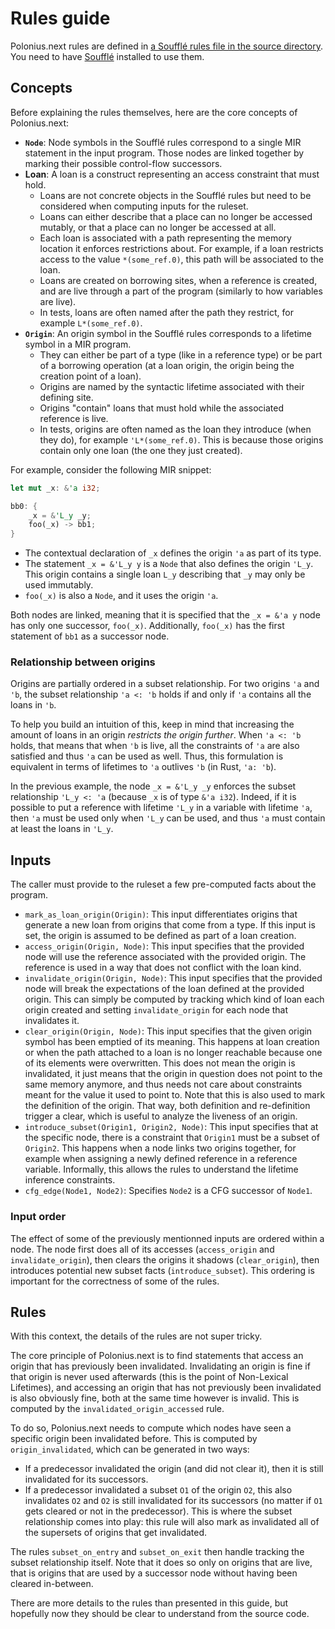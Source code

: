 # Rules guide

Polonius.next rules are defined in [a Soufflé rules file in the source directory](src/polonius.dl). You need to have [Soufflé](https://souffle-lang.github.io/install.html) installed to use them.

## Concepts

Before explaining the rules themselves, here are the core concepts of Polonius.next:

- **`Node`**: Node symbols in the Soufflé rules correspond to a single MIR statement in the input program. Those nodes are linked together by marking their possible control-flow successors.
- **Loan**: A loan is a construct representing an access constraint that must hold.
    + Loans are not concrete objects in the Soufflé rules but need to be considered when computing inputs for the ruleset.
    + Loans can either describe that a place can no longer be accessed mutably, or that a place can no longer be accessed at all.
    + Each loan is associated with a path representing the memory location it enforces restrictions about. For example, if a loan restricts access to the value `*(some_ref.0)`, this path will be associated to the loan.
    + Loans are created on borrowing sites, when a reference is created, and are live through a part of the program (similarly to how variables are live).
    + In tests, loans are often named after the path they restrict, for example `L*(some_ref.0)`.
- **`Origin`**: An origin symbol in the Soufflé rules corresponds to a lifetime symbol in a MIR program.
    + They can either be part of a type (like in a reference type) or be part of a borrowing operation (at a loan origin, the origin being the creation point of a loan).
    + Origins are named by the syntactic lifetime associated with their defining site.
    + Origins "contain" loans that must hold while the associated reference is live.
    + In tests, origins are often named as the loan they introduce (when they do), for example `'L*(some_ref.0)`. This is because those origins contain only one loan (the one they just created).

For example, consider the following MIR snippet:

```rs
let mut _x: &'a i32;

bb0: {
    _x = &'L_y _y;
    foo(_x) -> bb1;
}
```

- The contextual declaration of `_x` defines the origin `'a` as part of its type.
- The statement `_x = &'L_y y` is a `Node` that also defines the origin `'L_y`. This origin contains a single loan `L_y` describing that `_y` may only be used immutably.
- `foo(_x)` is also a `Node`, and it uses the origin `'a`.

Both nodes are linked, meaning that it is specified that the `_x = &'a y` node has only one successor, `foo(_x)`. Additionally, `foo(_x)` has the first statement of `bb1` as a successor node.

### Relationship between origins

Origins are partially ordered in a subset relationship. For two origins `'a` and `'b`, the subset relationship `'a <: 'b` holds if and only if `'a` contains all the loans in `'b`.

To help you build an intuition of this, keep in mind that increasing the amount of loans in an origin *restricts the origin further*. When `'a <: 'b` holds, that means that when `'b` is live, all the constraints of `'a` are also satisfied and thus `'a` can be used as well. Thus, this formulation is equivalent in terms of lifetimes to `'a` outlives `'b` (in Rust, `'a: 'b`).

In the previous example, the node `_x = &'L_y _y` enforces the subset relationship `'L_y <: 'a` (because `_x` is of type `&'a i32`). Indeed, if it is possible to put a reference with lifetime `'L_y` in a variable with lifetime `'a`, then `'a` must be used only when `'L_y` can be used, and thus `'a` must contain at least the loans in `'L_y`.

## Inputs

The caller must provide to the ruleset a few pre-computed facts about the program.

- `mark_as_loan_origin(Origin)`: This input differentiates origins that generate a new loan from origins that come from a type. If this input is set, the origin is assumed to be defined as part of a loan creation.
- `access_origin(Origin, Node)`: This input specifies that the provided node will use the reference associated with the provided origin. The reference is used in a way that does not conflict with the loan kind.
- `invalidate_origin(Origin, Node)`: This input specifies that the provided node will break the expectations of the loan defined at the provided origin. This can simply be computed by tracking which kind of loan each origin created and setting `invalidate_origin` for each node that invalidates it.
- `clear_origin(Origin, Node)`: This input specifies that the given origin symbol has been emptied of its meaning. This happens at loan creation or when the path attached to a loan is no longer reachable because one of its elements were overwritten. This does not mean the origin is invalidated, it just means that the origin in question does not point to the same memory anymore, and thus needs not care about constraints meant for the value it used to point to. Note that this is also used to mark the definition of the origin. That way, both definition and re-definition trigger a clear, which is useful to analyze the liveness of an origin.
- `introduce_subset(Origin1, Origin2, Node)`: This input specifies that at the specific node, there is a constraint that `Origin1` must be a subset of `Origin2`. This happens when a node links two origins together, for example when assigning a newly defined reference in a reference variable. Informally, this allows the rules to understand the lifetime inference constraints.
- `cfg_edge(Node1, Node2)`: Specifies `Node2` is a CFG successor of `Node1`.

### Input order

The effect of some of the previously mentionned inputs are ordered within a node. The node first does all of its accesses (`access_origin` and `invalidate_origin`), then clears the origins it shadows (`clear_origin`), then introduces potential new subset facts (`introduce_subset`). This ordering is important for the correctness of some of the rules.

## Rules

With this context, the details of the rules are not super tricky.

The core principle of Polonius.next is to find statements that access an origin that has previously been invalidated. Invalidating an origin is fine if that origin is never used afterwards (this is the point of Non-Lexical Lifetimes), and accessing an origin that has not previously been invalidated is also obviously fine, both at the same time however is invalid. This is computed by the `invalidated_origin_accessed` rule.

To do so, Polonius.next needs to compute which nodes have seen a specific origin been invalidated before. This is computed by `origin_invalidated`, which can be generated in two ways:

- If a predecessor invalidated the origin (and did not clear it), then it is still invalidated for its successors.
- If a predecessor invalidated a subset `O1` of the origin `O2`, this also invalidates `O2` and `O2` is still invalidated for its successors (no matter if `O1` gets cleared or not in the predecessor). This is where the subset relationship comes into play: this rule will also mark as invalidated all of the supersets of origins that get invalidated.

The rules `subset_on_entry` and `subset_on_exit` then handle tracking the subset relationship itself. Note that it does so only on origins that are live, that is origins that are used by a successor node without having been cleared in-between.

There are more details to the rules than presented in this guide, but hopefully now they should be clear to understand from the source code.
